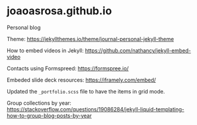 # joaoasrosa.github.io
Personal blog



Theme: https://jekyllthemes.io/theme/journal-personal-jekyll-theme

How to embed videos in Jekyll: https://github.com/nathancy/jekyll-embed-video

Contacts using Formspreed: https://formspree.io/

Embeded slide deck resources: https://iframely.com/embed/

Updated the `_portfolio.scss` file to have the items in grid mode.

Group collections by year: https://stackoverflow.com/questions/19086284/jekyll-liquid-templating-how-to-group-blog-posts-by-year